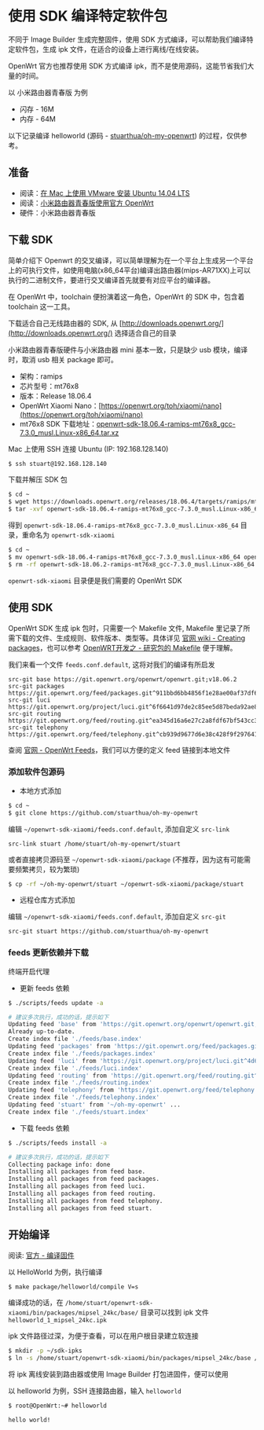 # 使用 SDK 编译特定软件包

不同于 Image Builder 生成完整固件，使用 SDK 方式编译，可以帮助我们编译特定软件包，生成 ipk 文件，在适合的设备上进行离线/在线安装。

OpenWrt 官方也推荐使用 SDK 方式编译 ipk，而不是使用源码，这能节省我们大量的时间。

以 小米路由器青春版 为例

* 闪存 - 16M
* 内存 - 64M

以下记录编译 helloworld (源码 - [stuarthua/oh-my-openwrt](https://github.com/stuarthua/oh-my-openwrt)) 的过程，仅供参考。

## 准备

* 阅读：[在 Mac 上使用 VMware 安装 Ubuntu 14.04 LTS](https://stuarthua.github.io/oh-my-openwrt/mac-vmware-install-ubuntu.html)
* 阅读：[小米路由器青春版使用官方 OpenWrt](https://stuarthua.github.io/oh-my-openwrt/use-official-openwrt-on-xiaomi-nano.html)
* 硬件：小米路由器青春版

## 下载 SDK

简单介绍下 Openwrt 的交叉编译，可以简单理解为在一个平台上生成另一个平台上的可执行文件，如使用电脑(x86_64平台)编译出路由器(mips-AR71XX)上可以执行的二进制文件，要进行交叉编译首先就要有对应平台的编译器。

在 OpenWrt 中，toolchain 便扮演着这一角色，OpenWrt 的 SDK 中，包含着 toolchain 这一工具。

下载适合自己无线路由器的 SDK, 从 [http://downloads.openwrt.org/](http://downloads.openwrt.org/) 选择适合自己的目录

小米路由器青春版硬件与小米路由器 mini 基本一致，只是缺少 usb 模块，编译时，取消 usb 相关 package 即可。

* 架构：ramips
* 芯片型号：mt76x8
* 版本：Release 18.06.4
* OpenWrt Xiaomi Nano：[https://openwrt.org/toh/xiaomi/nano](https://openwrt.org/toh/xiaomi/nano)
* mt76x8 SDK 下载地址：[openwrt-sdk-18.06.4-ramips-mt76x8_gcc-7.3.0_musl.Linux-x86_64.tar.xz](https://downloads.openwrt.org/releases/18.06.4/targets/ramips/mt76x8/openwrt-sdk-18.06.4-ramips-mt76x8_gcc-7.3.0_musl.Linux-x86_64.tar.xz)

Mac 上使用 SSH 连接 Ubuntu (IP: 192.168.128.140)

```bash
$ ssh stuart@192.168.128.140
```

下载并解压 SDK 包

```bash
$ cd ~
$ wget https://downloads.openwrt.org/releases/18.06.4/targets/ramips/mt76x8/openwrt-sdk-18.06.4-ramips-mt76x8_gcc-7.3.0_musl.Linux-x86_64.tar.xz
$ tar -xvf openwrt-sdk-18.06.4-ramips-mt76x8_gcc-7.3.0_musl.Linux-x86_64.tar.xz
```

得到 `openwrt-sdk-18.06.4-ramips-mt76x8_gcc-7.3.0_musl.Linux-x86_64` 目录，重命名为 `openwrt-sdk-xiaomi`

```bash
$ cd ~
$ mv openwrt-sdk-18.06.4-ramips-mt76x8_gcc-7.3.0_musl.Linux-x86_64 openwrt-sdk-xiaomi
$ rm -rf openwrt-sdk-18.06.2-ramips-mt76x8_gcc-7.3.0_musl.Linux-x86_64.tar.xz
```

`openwrt-sdk-xiaomi` 目录便是我们需要的 OpenWrt SDK

## 使用 SDK

OpenWrt SDK 生成 ipk 包时，只需要一个 Makefile 文件, Makefile 里记录了所需下载的文件、生成规则、软件版本、类型等。具体详见 [官网 wiki - Creating packages](https://openwrt.org/docs/guide-developer/packages)，也可以参考 [OpenWRT开发之 - 研究包的 Makefile](https://my.oschina.net/hevakelcj/blog/411942) 便于理解。

我们来看一个文件 `feeds.conf.default`, 这将对我们的编译有所启发

```
src-git base https://git.openwrt.org/openwrt/openwrt.git;v18.06.2
src-git packages https://git.openwrt.org/feed/packages.git^911bbd6bb4856f1e28ae00af37df62e4fa3529e5
src-git luci https://git.openwrt.org/project/luci.git^6f6641d97de2c85ee5d87beda92ae8437d1dbdf5
src-git routing https://git.openwrt.org/feed/routing.git^ea345d16a6e27c2a8fdf67bf543cc36a5f189131
src-git telephony https://git.openwrt.org/feed/telephony.git^cb939d9677d6e38c428f9f297641d07611edeb04
```

查阅 [官网 - OpenWrt Feeds](https://openwrt.org/docs/guide-developer/feeds)，我们可以方便的定义 feed 链接到本地文件

### 添加软件包源码

* 本地方式添加

```bash
$ cd ~
$ git clone https://github.com/stuarthua/oh-my-openwrt
```

编辑 `~/openwrt-sdk-xiaomi/feeds.conf.default`, 添加自定义 `src-link`

```
src-link stuart /home/stuart/oh-my-openwrt/stuart
```

或者直接拷贝源码至 `~/openwrt-sdk-xiaomi/package` (不推荐，因为这有可能需要频繁拷贝，较为繁琐)

```bash
$ cp -rf ~/oh-my-openwrt/stuart ~/openwrt-sdk-xiaomi/package/stuart
```

* 远程仓库方式添加

编辑 `~/openwrt-sdk-xiaomi/feeds.conf.default`, 添加自定义 `src-git`

```
src-git stuart https://github.com/stuarthua/oh-my-openwrt
```

### feeds 更新依赖并下载

终端开启代理

* 更新 feeds 依赖

```bash
$ ./scripts/feeds update -a

# 建议多次执行，成功的话，提示如下
Updating feed 'base' from 'https://git.openwrt.org/openwrt/openwrt.git;v18.06.4' ...
Already up-to-date.
Create index file './feeds/base.index'
Updating feed 'packages' from 'https://git.openwrt.org/feed/packages.git^5779614d267732fc382c1684202543fdbd924b4c' ...
Create index file './feeds/packages.index'
Updating feed 'luci' from 'https://git.openwrt.org/project/luci.git^4d6d8bc5b0d7ee71c7b29b12e7e0c2e1e86cb268' ...
Create index file './feeds/luci.index'
Updating feed 'routing' from 'https://git.openwrt.org/feed/routing.git^bb156bf355b54236a52279522fabbec1e8dd7043' ...
Create index file './feeds/routing.index'
Updating feed 'telephony' from 'https://git.openwrt.org/feed/telephony.git^507eabe1b60458ceb1a535aec9d12c8be95706f0' ...
Create index file './feeds/telephony.index'
Updating feed 'stuart' from '~/oh-my-openwrt' ...
Create index file './feeds/stuart.index'
```

* 下载 feeds 依赖

```bash
$ ./scripts/feeds install -a

# 建议多次执行，成功的话，提示如下
Collecting package info: done
Installing all packages from feed base.
Installing all packages from feed packages.
Installing all packages from feed luci.
Installing all packages from feed routing.
Installing all packages from feed telephony.
Installing all packages from feed stuart.
```

## 开始编译

阅读: [官方 - 编译固件](https://openwrt.org/docs/guide-developer/build-system/use-buildsystem)

以 HelloWorld 为例，执行编译

```bash
$ make package/helloworld/compile V=s
```

编译成功的话，在 `/home/stuart/openwrt-sdk-xiaomi/bin/packages/mipsel_24kc/base/` 目录可以找到 ipk 文件 `helloworld_1_mipsel_24kc.ipk`

ipk 文件路径过深，为便于查看，可以在用户根目录建立软连接

```bash
$ mkdir -p ~/sdk-ipks
$ ln -s /home/stuart/openwrt-sdk-xiaomi/bin/packages/mipsel_24kc/base /home/stuart/sdk-ipks/xiaomi
```

将 ipk 离线安装到路由器或使用 Image Builder 打包进固件，便可以使用

以 helloworld 为例，SSH 连接路由器，输入 `helloworld`

```bash
$ root@OpenWrt:~# helloworld

hello world!
```